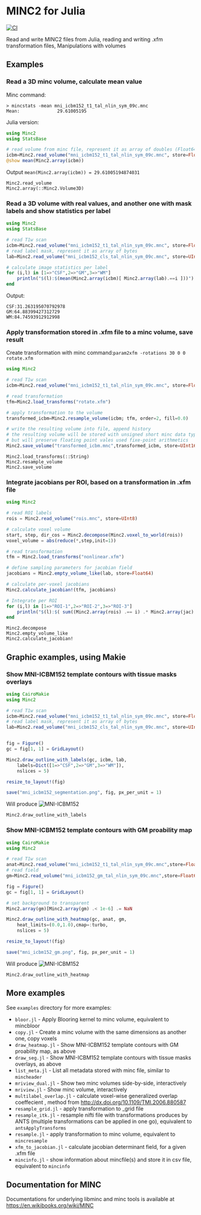 # MINC2 for Julia

[![CI](https://github.com/vfonov/Minc2.jl/actions/workflows/CI.yml/badge.svg?branch=main)](https://github.com/vfonov/Minc2.jl/actions/workflows/CI.yml)

Read and write MINC2 files from Julia, reading and writing .xfm transformation files, 
Manipulations with volumes

## Examples

### Read a 3D minc volume, calculate mean value

Minc command:

```Shell
> mincstats -mean mni_icbm152_t1_tal_nlin_sym_09c.mnc
Mean:              29.61005195
```

Julia version:

```julia
using Minc2
using StatsBase

# read volume from minc file, represent it as array of doubles (Float64 in julia world)
icbm=Minc2.read_volume("mni_icbm152_t1_tal_nlin_sym_09c.mnc", store=Float64)
@show mean(Minc2.array(icbm))
```

Output `mean(Minc2.array(icbm)) = 29.61005194874031`

```@docs
Minc2.read_volume
Minc2.array(::Minc2.Volume3D)
```


### Read a 3D volume with real values, and another one with mask labels and show statistics per label

```julia
using Minc2
using StatsBase

# read T1w scan
icbm=Minc2.read_volume("mni_icbm152_t1_tal_nlin_sym_09c.mnc", store=Float64)
# read label mask, represent it as array of bytes 
lab=Minc2.read_volume("mni_icbm152_cls_tal_nlin_sym_09c.mnc", store=UInt8)

# calculate image statistics per label
for (i,l) in [1=>"CSF",2=>"GM",3=>"WM"]
    println("$(l):$(mean(Minc2.array(icbm)[ Minc2.array(lab).==i ]))")
end
```

Output:

```
CSF:31.263195070792978
GM:64.88399427312729
WM:84.74593912912998
```


### Apply transformation stored in .xfm file to a minc volume, save result

Create transformation with minc command:`param2xfm -rotations 30 0 0 rotate.xfm`

```julia
using Minc2

# read T1w scan
icbm=Minc2.read_volume("mni_icbm152_t1_tal_nlin_sym_09c.mnc", store=Float64)

# read transformation
tfm=Minc2.load_transforms("rotate.xfm")

# apply transformation to the volume
transformed_icbm=Minc2.resample_volume(icbm; tfm, order=2, fill=0.0)

# write the resulting volume into file, append history
# the resulting volume will be stored with unsigned short minc data type
# but will preserve floating point vales used fixe-point arithmetics
Minc2.save_volume("transformed_icbm.mnc",transformed_icbm, store=UInt16, history="Julia example")
```

```@docs
Minc2.load_transforms(::String)
Minc2.resample_volume
Minc2.save_volume
```


### Integrate jacobians per ROI, based on a transformation in .xfm file

```julia
using Minc2

# read ROI labels
rois = Minc2.read_volume("rois.mnc", store=UInt8)

# calculate voxel volume 
start, step, dir_cos = Minc2.decompose(Minc2.voxel_to_world(rois))
voxel_volume = abs(reduce(*,step,init=1))

# read transformation
tfm = Minc2.load_transforms("nonlinear.xfm")

# define sampling parameters for jacobian field
jacobians = Minc2.empty_volume_like(lab, store=Float64)

# calculate per-voxel jacobians
Minc2.calculate_jacobian!(tfm, jacobians)

# Integrate per ROI
for (i,l) in [1=>"ROI-1",2=>"ROI-2",3=>"ROI-3"]
    println("$(l):$( sum((Minc2.array(rois) .== i) .* Minc2.array(jac) )*voxel_volume)")
end
```

```@docs
Minc2.decompose
Minc2.empty_volume_like
Minc2.calculate_jacobian!
```


## Graphic examples, using Makie

### Show MNI-ICBM152 template contours with tissue masks overlays

```julia
using CairoMakie
using Minc2

# read T1w scan
icbm=Minc2.read_volume("mni_icbm152_t1_tal_nlin_sym_09c.mnc", store=Float64)
# read label mask, represent it as array of bytes 
lab=Minc2.read_volume("mni_icbm152_cls_tal_nlin_sym_09c.mnc", store=UInt8)


fig = Figure()
gc = fig[1, 1] = GridLayout()

Minc2.draw_outline_with_labels(gc, icbm, lab, 
    labels=Dict([1=>"CSF",2=>"GM",3=>"WM"]),
    nslices = 5)

resize_to_layout!(fig)

save("mni_icbm152_segmentation.png", fig, px_per_unit = 1)
```

Will produce
![MNI-ICBM152](https://github.com/vfonov/Minc2.jl/blob/main/docs/src/assets/mni_icbm152_segmentation.png?raw=true)


```@docs
Minc2.draw_outline_with_labels
```


### Show MNI-ICBM152 template contours with GM proability map

```julia
using CairoMakie
using Minc2

# read T1w scan
anat=Minc2.read_volume("mni_icbm152_t1_tal_nlin_sym_09c.mnc",store=Float64)
# read field
gm=Minc2.read_volume("mni_icbm152_gm_tal_nlin_sym_09c.mnc",store=Float64)

fig = Figure()
gc = fig[1, 1] = GridLayout()

# set background to transparent
Minc2.array(gm)[Minc2.array(gm) .< 1e-6] .= NaN

Minc2.draw_outline_with_heatmap(gc, anat, gm, 
    heat_limits=(0.0,1.0),cmap=:turbo,
    nslices = 5)

resize_to_layout!(fig)

save("mni_icbm152_gm.png", fig, px_per_unit = 1) 
```

Will produce
![MNI-ICBM152](https://github.com/vfonov/Minc2.jl/blob/main/docs/src/assets/mni_icbm152_gm.png?raw=true)

```@docs
Minc2.draw_outline_with_heatmap
```


## More examples

See `examples` directory for more examples:

- `bloor.jl` - Apply Blooring kernel to minc volume, equivalent to mincbloor
- `copy.jl` - Create a minc volume with the same dimensions as another one, copy voxels
- `draw_heatmap.jl` - Show MNI-ICBM152 template contours with GM proability map, as above
- `draw_seg.jl` - Show MNI-ICBM152 template contours with tissue masks overlays, as above
- `list_meta.jl` - List all metadata stored with minc file, similar to `mincheader`
- `mriview_dual.jl` - Show two minc volumes side-by-side, interactively
- `mriview.jl` -  Show minc volume, interactively
- `multilabel_overlap.jl` - calculate voxel-wise generalized overlap coeffecient , method from http://dx.doi.org/10.1109/TMI.2006.880587
- `resample_grid.jl` - apply transformation to _grid file
- `resample_itk.jl` - resample nifti file with transformations produces by ANTS (multiple transformations can be applied in one go), equivalent to `antsApplyTransforms`
- `resample.jl`  - apply transformation to minc volume, equivalent to `mincresample`
- `xfm_to_jacobian.jl` - calculate jacobian determinant field, for a given .xfm file
- `mincinfo.jl` -  show information about mincfile(s) and store it in csv file, equivalent to `mincinfo`


## Documentation for MINC

Documentations for underlying libminc and minc tools is available at https://en.wikibooks.org/wiki/MINC


